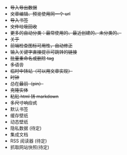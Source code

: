 - ~~导入导出数据~~
- ~~文章编辑、预览使用同一个 url~~
- ~~导入书签~~
- ~~文件垃圾回收~~
- ~~更多的自动分类：最常使用的、最近创建的、未分类的、~~
- ~~关于~~
- ~~前端检查图标可用性，自动修正~~
- ~~输入关键字直接提示可跳转的链接~~
- ~~批量重命名或删除 tag~~
- ~~多语言~~
- ~~临时中转站（可以用文章实现）~~
- ~~时钟~~
- ~~总在最前（pin）~~
- ~~克隆实体~~
- ~~粘贴 html 转 markdown~~
- ~~多尺寸响应式~~
- 默认书签
- 缓存壁纸
- 动态壁纸
- 隐私数据 (待定)
- 集成文档
- RSS 阅读器 (待定)
- 抓取网站快照(待定)
